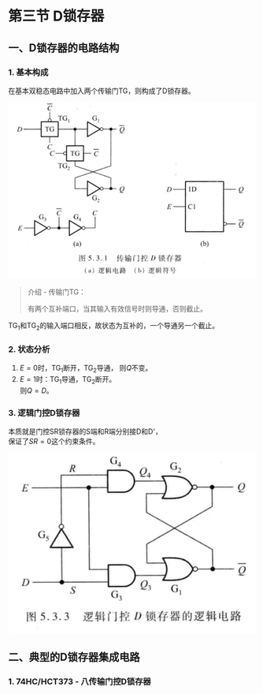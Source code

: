 # 第三节 D锁存器

## 一、D锁存器的电路结构

### 1. 基本构成

在基本双稳态电路中加入两个传输门TG，则构成了D锁存器。

![D锁存器](images/Latch%26Flip-flop_3--11-30_10-17-42.png)

> 介绍 - 传输门TG：
>
> 有两个互补端口，当其输入有效信号时则导通，否则截止。

$\textrm{TG}_1$和$\textrm{TG}_2$的输入端口相反，故状态为互补的，一个导通另一个截止。

### 2. 状态分析

1. $E=0$时，$\textrm{TG}_1$断开，$\textrm{TG}_2$导通，
   则$Q$不变。
2. $E=1$时：$\textrm{TG}_1$导通，$\textrm{TG}_2$断开。  
   则$Q=D$。

### 3. 逻辑门控D锁存器

本质就是门控SR锁存器的S端和R端分别接D和D'，  
保证了$SR=0$这个约束条件。

![图 3](images/Latch%26Flip-flop_3--11-30_10-25-38.png)

## 二、典型的D锁存器集成电路

### 1. 74HC/HCT373 - 八传输门控D锁存器

